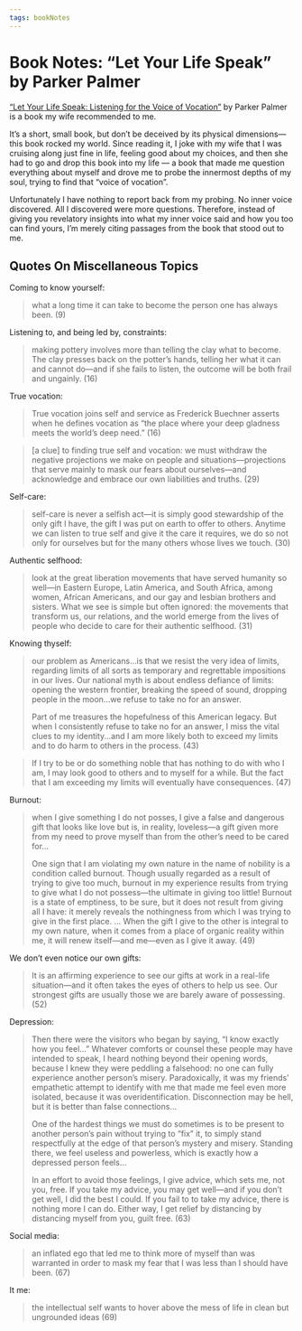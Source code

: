 ```yaml
---
tags: bookNotes
---
```


# Book Notes: “Let Your Life Speak” by Parker Palmer

[“Let Your Life Speak: Listening for the Voice of Vocation”](https://www.amazon.com/Let-Your-Life-Speak-Listening-ebook/dp/B001C34LL8) by Parker Palmer is a book my wife recommended to me.

It’s a short, small book, but don’t be deceived by its physical dimensions—this book rocked my world. Since reading it, I joke with my wife that I was cruising along just fine in life, feeling good about my choices, and then she had to go and drop this book into my life — a book that made me question everything about myself and drove me to probe the innermost depths of my soul, trying to find that “voice of vocation”.

Unfortunately I have nothing to report back from my probing. No inner voice discovered. All I discovered were more questions. Therefore, instead of giving you revelatory insights into what my inner voice said and how you too can find yours, I’m merely citing passages from the book that stood out to me. 

## Quotes On Miscellaneous Topics

Coming to know yourself:

> what a long time it can take to become the person one has always been. (9)

Listening to, and being led by, constraints:

> making pottery involves more than telling the clay what to become. The clay presses back on the potter’s hands, telling her what it can and cannot do—and if she fails to listen, the outcome will be both frail and ungainly. (16)

True vocation:

> True vocation joins self and service as Frederick Buechner asserts when he defines vocation as “the place where your deep gladness meets the world’s deep need.” (16)

> [a clue] to finding true self and vocation: we must withdraw the negative projections we make on people and situations—projections that serve mainly to mask our fears about ourselves—and acknowledge and embrace our own liabilities and truths. (29)

Self-care:

> self-care is never a selfish act—it is simply good stewardship of the only gift I have, the gift I was put on earth to offer to others. Anytime we can listen to true self and give it the care it requires, we do so not only for ourselves but for the many others whose lives we touch. (30)

Authentic selfhood:

> look at the great liberation movements that have served humanity so well—in Eastern Europe, Latin America, and South Africa, among women, African Americans, and our gay and lesbian brothers and sisters. What we see is simple but often ignored: the movements that transform us, our relations, and the world emerge from the lives of people who decide to care for their authentic selfhood. (31)

Knowing thyself:

> our problem as Americans...is that we resist the very idea of limits, regarding limits of all sorts as temporary and regrettable impositions in our lives. Our national myth is about endless defiance of limits: opening the western frontier, breaking the speed of sound, dropping people in the moon...we refuse to take no for an answer. 
> 
> Part of me treasures the hopefulness of this American legacy. But when I consistently refuse to take no for an answer, I miss the vital clues to my identity...and I am more likely both to exceed my limits and to do harm to others in the process. (43)

> If I try to be or do something noble that has nothing to do with who I am, I may look good to others and to myself for a while. But the fact that I am exceeding my limits will eventually have consequences. (47)

Burnout:

> when I give something I do not posses, I give a false and dangerous gift that looks like love but is, in reality, loveless—a gift given more from my need to prove myself than from the other’s need to be cared for...
> 
> One sign that I am violating my own nature in the name of nobility is a condition called burnout. Though usually regarded as a result of trying to give too much, burnout in my experience results from trying to give what I do not possess—the ultimate in giving too little! Burnout is a state of emptiness, to be sure, but it does not result from giving all I have: it merely reveals the nothingness from which I was trying to give in the first place. 
> ...
> When the gift I give to the other is integral to my own nature, when it comes from a place of organic reality within me, it will renew itself—and me—even as I give it away. (49)

We don’t even notice our own gifts:

> It is an affirming experience to see our gifts at work in a real-life situation—and it often takes the eyes of others to help us see. Our strongest gifts are usually those we are barely aware of possessing. (52)

Depression:

> Then there were the visitors who began by saying, “I know exactly how you feel...” Whatever comforts or counsel these people may have intended to speak, I heard nothing beyond their opening words, because I knew they were peddling a falsehood: no one can fully experience another person’s misery. Paradoxically, it was my friends’ empathetic attempt to identify with me that made me feel even more isolated, because it was overidentification. Disconnection may be hell, but it is better than false connections...
> 
> One of the hardest things we must do sometimes is to be present to another person’s pain without trying to “fix” it, to simply stand respectfully at the edge of that person’s mystery and misery. Standing there, we feel useless and powerless, which is exactly how a depressed person feels...
> 
> In an effort to avoid those feelings, I give advice, which sets me, not you, free. If you take my advice, you may get well—and if you don’t get well, I did the best I could. If you fail to to take my advice, there is nothing more I can do. Either way, I get relief by distancing by distancing myself from you, guilt free. (63)

Social media:

> an inflated ego that led me to think more of myself than was warranted in order to mask my fear that I was less than I should have been. (67)

It me:

> the intellectual self wants to hover above the mess of life in clean but ungrounded ideas (69)